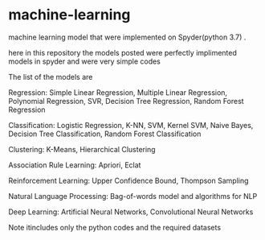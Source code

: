 # machine-learning
machine learning model that were implemented on Spyder(python 3.7) .

here in this repository the models posted were perfectly implimented models in spyder and were very simple codes 

The list of the models are

Regression: Simple Linear Regression, Multiple Linear Regression, Polynomial Regression, SVR, Decision Tree Regression, Random Forest Regression

Classification: Logistic Regression, K-NN, SVM, Kernel SVM, Naive Bayes, Decision Tree Classification, Random Forest Classification

Clustering: K-Means, Hierarchical Clustering

Association Rule Learning: Apriori, Eclat

Reinforcement Learning: Upper Confidence Bound, Thompson Sampling

Natural Language Processing: Bag-of-words model and algorithms for NLP

Deep Learning: Artificial Neural Networks, Convolutional Neural Networks

Note itincludes only the python codes and the required datasets
